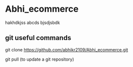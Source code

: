 # Abhi_ecommerce

hakhdkjss
abcds
bjsdjsbdk

git useful commands
----------------------
git clone https://github.com/abhikr2109/Abhi_ecommerce.git

git pull (to update a git repository)
